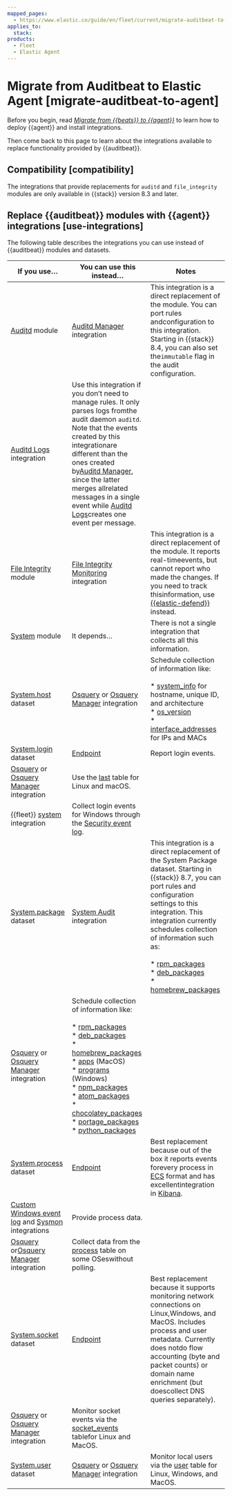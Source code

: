 ```yaml
---
mapped_pages:
  - https://www.elastic.co/guide/en/fleet/current/migrate-auditbeat-to-agent.html
applies_to:
  stack:
products:
  - Fleet
  - Elastic Agent
---
```


# Migrate from Auditbeat to Elastic Agent [migrate-auditbeat-to-agent]

Before you begin, read [*Migrate from {{beats}} to {{agent}}*](/reference/fleet/migrate-from-beats-to-elastic-agent.md) to learn how to deploy {{agent}} and install integrations.

Then come back to this page to learn about the integrations available to replace functionality provided by {{auditbeat}}.


## Compatibility [compatibility]

The integrations that provide replacements for `auditd` and `file_integrity` modules are only available in {{stack}} version 8.3 and later.


## Replace {{auditbeat}} modules with {{agent}} integrations [use-integrations]

The following table describes the integrations you can use instead of {{auditbeat}} modules and datasets.

| If you use…​ | You can use this instead…​ | Notes |
| --- | --- | --- |
| [Auditd](beats://reference/auditbeat/auditbeat-module-auditd.md) module | [Auditd Manager](integration-docs://reference/auditd_manager/index.md) integration | This integration is a direct replacement of the module. You can port rules andconfiguration to this integration. Starting in {{stack}} 8.4, you can also set the`immutable` flag in the audit configuration. |
| [Auditd Logs](integration-docs://reference/auditd/index.md) integration | Use this integration if you don’t need to manage rules. It only parses logs fromthe audit daemon `auditd`. Note that the events created by this integrationare different than the ones created by[Auditd Manager](integration-docs://reference/auditd_manager/index.md), since the latter merges allrelated messages in a single event while [Auditd Logs](integration-docs://reference/auditd/index.md)creates one event per message. |
| [File Integrity](beats://reference/auditbeat/auditbeat-module-file_integrity.md) module | [File Integrity Monitoring](integration-docs://reference/fim/index.md) integration | This integration is a direct replacement of the module. It reports real-timeevents, but cannot report who made the changes. If you need to track thisinformation, use [{{elastic-defend}}](/solutions/security/configure-elastic-defend/install-elastic-defend.md) instead. |
| [System](beats://reference/auditbeat/auditbeat-module-system.md) module | It depends…​ | There is not a single integration that collects all this information. |
| [System.host](beats://reference/auditbeat/auditbeat-dataset-system-host.md) dataset | [Osquery](integration-docs://reference/osquery/index.md) or [Osquery Manager](integration-docs://reference/osquery_manager/index.md) integration | Schedule collection of information like:<br><br>* [system_info](https://www.osquery.io/schema/5.1.0/#system_info) for hostname, unique ID, and architecture<br>* [os_version](https://www.osquery.io/schema/5.1.0/#os_version)<br>* [interface_addresses](https://www.osquery.io/schema/5.1.0/#interface_addresses) for IPs and MACs<br> |
| [System.login](beats://reference/auditbeat/auditbeat-dataset-system-login.md) dataset | [Endpoint](/solutions/security/configure-elastic-defend/install-elastic-defend.md) | Report login events. |
| [Osquery](integration-docs://reference/osquery/index.md) or [Osquery Manager](integration-docs://reference/osquery_manager/index.md) integration | Use the [last](https://www.osquery.io/schema/5.1.0/#last) table for Linux and macOS. |
| {{fleet}} [system](integration-docs://reference/system/index.md) integration | Collect login events for Windows through the [Security event log](integration-docs://reference/system/index.md#security). |
| [System.package](beats://reference/auditbeat/auditbeat-dataset-system-package.md) dataset | [System Audit](integration-docs://reference/system_audit/index.md) integration | This integration is a direct replacement of the System Package dataset. Starting in {{stack}} 8.7, you can port rules and configuration settings to this integration. This integration currently schedules collection of information such as:<br><br>* [rpm_packages](https://www.osquery.io/schema/5.1.0/#rpm_packages)<br>* [deb_packages](https://www.osquery.io/schema/5.1.0/#deb_packages)<br>* [homebrew_packages](https://www.osquery.io/schema/5.1.0/#homebrew_packages)<br> |
| [Osquery](integration-docs://reference/osquery/index.md) or [Osquery Manager](integration-docs://reference/osquery_manager/index.md) integration | Schedule collection of information like:<br><br>* [rpm_packages](https://www.osquery.io/schema/5.1.0/#rpm_packages)<br>* [deb_packages](https://www.osquery.io/schema/5.1.0/#deb_packages)<br>* [homebrew_packages](https://www.osquery.io/schema/5.1.0/#homebrew_packages)<br>* [apps](https://www.osquery.io/schema/5.1.0/#apps) (MacOS)<br>* [programs](https://www.osquery.io/schema/5.1.0/#programs) (Windows)<br>* [npm_packages](https://www.osquery.io/schema/5.1.0/#npm_packages)<br>* [atom_packages](https://www.osquery.io/schema/5.1.0/#atom_packages)<br>* [chocolatey_packages](https://www.osquery.io/schema/5.1.0/#chocolatey_packages)<br>* [portage_packages](https://www.osquery.io/schema/5.1.0/#portage_packages)<br>* [python_packages](https://www.osquery.io/schema/5.1.0/#python_packages)<br> |
| [System.process](beats://reference/auditbeat/auditbeat-dataset-system-process.md) dataset | [Endpoint](/solutions/security/configure-elastic-defend/install-elastic-defend.md) | Best replacement because out of the box it reports events forevery process in [ECS](integration-docs://reference/index.md) format and has excellentintegration in [Kibana](/get-started/the-stack.md). |
| [Custom Windows event log](integration-docs://reference/winlog/index.md) and [Sysmon](integration-docs://reference/sysmon_linux/index.md) integrations | Provide process data. |
| [Osquery](integration-docs://reference/osquery/index.md) or[Osquery Manager](integration-docs://reference/osquery_manager/index.md) integration | Collect data from the [process](https://www.osquery.io/schema/5.1.0/#process) table on some OSeswithout polling. |
| [System.socket](beats://reference/auditbeat/auditbeat-dataset-system-socket.md) dataset | [Endpoint](/solutions/security/configure-elastic-defend/install-elastic-defend.md) | Best replacement because it supports monitoring network connections on Linux,Windows, and MacOS. Includes process and user metadata. Currently does notdo flow accounting (byte and packet counts) or domain name enrichment (but doescollect DNS queries separately). |
| [Osquery](integration-docs://reference/osquery/index.md) or [Osquery Manager](integration-docs://reference/osquery_manager/index.md) integration | Monitor socket events via the [socket_events](https://www.osquery.io/schema/5.1.0/#socket_events) tablefor Linux and MacOS. |
| [System.user](beats://reference/auditbeat/auditbeat-dataset-system-user.md) dataset | [Osquery](integration-docs://reference/osquery/index.md) or [Osquery Manager](integration-docs://reference/osquery_manager/index.md) integration | Monitor local users via the [user](https://www.osquery.io/schema/5.1.0/#user) table for Linux, Windows, and MacOS. |

